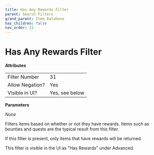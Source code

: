 ```yaml
---
title: Has Any Rewards Filter
parent: Search Filters
grand_parent: Item Database
has_children: false
nav_order: 31
---
```


# Has Any Rewards Filter

**Attributes**

<table>
<tr><td>Filter Number</td><td>31</td></tr>
<tr><td>Allow Negation?</td><td>Yes</td></tr>
<tr><td>Visible in UI?</td><td>Yes, see below</td></tr>
</table>

**Parameters**

*None*

Filters items based on whether or not they have rewards. Items such as bounties and quests are the typical result from this filter.

If this filter is present, only items that have rewards will be returned. 

This filter is visible in the UI as "Has Rewards" under Advanced.